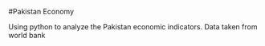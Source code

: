 #Pakistan Economy

Using python to analyze the Pakistan economic indicators.
Data taken from world bank 
